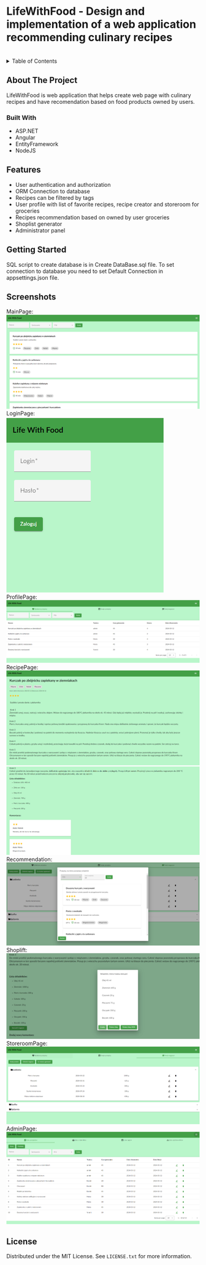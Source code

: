 <h1>
  LifeWithFood - Design and implementation of a web application recommending culinary recipes 
</h1>
<br />

<!-- TABLE OF CONTENTS -->
<details>
  <summary>Table of Contents</summary>
  <ol>
    <li>
      <a href="#about-the-project">About The Project</a>
      <ul>
        <li><a href="#built-with">Built With</a></li>
      </ul>
    </li>
    <li>
      <a href="#features">Features</a>
    </li>
    <li>
      <a href="#getting-started">Getting Started</a>
    </li>
    <li><a href="#screenshots">Screenshots</a></li>
    <li><a href="#license">License</a></li>
  </ol>
</details>

<!-- ABOUT THE PROJECT -->
## About The Project

LifeWithFood is web application that helps create web page with culinary recipes and have recomendation based on food products owned by users.

### Built With
* ASP.NET
* Angular
* EntityFramework
* NodeJS

<!-- FEATURES -->
## Features
* User authentication and authorization
* ORM Connection to database 
* Recipes can be filtered by tags
* User profile with list of favorite recipes, recipe creator and storeroom for groceries
* Recipes recommendation based on owned by user groceries
* Shoplist generator
* Administrator panel

<!-- GETTING STARTED -->
## Getting Started

SQL script to create database is in Create DataBase.sql file. To set connection to database you need to set Default Connection in appsettings.json file.

<!-- SCREENSHOTS -->
## Screenshots
MainPage:
<br>![main-page](Screenshots/MainPage.png)<br>
LoginPage:
<br>![login-page](Screenshots/LoginPage.png)<br>
ProfilePage:
![profile-page](Screenshots/ProfilePage.png)
RecipePage:
![recipe-page-1](Screenshots/RecipePage1.png)
![recipe-page-2](Screenshots/RecipePage2.png)
Recommendation:
![recommendation](Screenshots/Recommendation.png)
Shoplift:
![shoplist](Screenshots/Shoplist.png)
StoreroomPage:
![storeroom-page](Screenshots/StoreroomPage.png)
AdminPage:
![admin-page](Screenshots/AdminPage.png)
<!-- LICENSE -->
## License

Distributed under the MIT License. See `LICENSE.txt` for more information.


